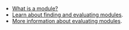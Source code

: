 * [What is a module?](https://www.drupal.org/docs/user%5Fguide/en/understanding-modules.html " Modules | Drupal 8 User Guide guide on Drupal.org")
* [Learn about finding and evaluating modules](https://www.drupal.org/docs/user%5Fguide/en/extend-module-find.html "11.1. Finding Modules | Drupal 8 User Guide guide on Drupal.org").
* [More information about evaluating modules](https://www.drupal.org/docs/8/extending-drupal-8/finding-contributed-modules "Finding Contributed Modules | Drupal 8 guide on Drupal.org").